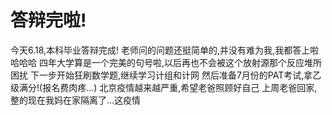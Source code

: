 # 答辩完啦!


今天6.18,本科毕业答辩完成!
老师问的问题还挺简单的,并没有难为我,我都答上啦哈哈哈
四年大学算是一个完美的句号啦,以后再也不会被这个放射源那个反应堆所困扰
下一步开始狂刷数学题,继续学习计组和计网
然后准备7月份的PAT考试,拿乙级满分!(报名费肉疼...)
北京疫情越来越严重,希望老爸照顾好自己
上周老爸回家,整的现在我妈在家隔离了...这疫情

